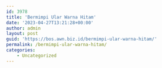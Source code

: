 ```yaml
---
id: 3978
title: 'Bermimpi Ular Warna Hitam'
date: '2023-04-27T13:21:28+00:00'
author: admin
layout: post
guid: 'https://bos.awn.biz.id/bermimpi-ular-warna-hitam/'
permalink: /bermimpi-ular-warna-hitam/
categories:
    - Uncategorized
---
```



